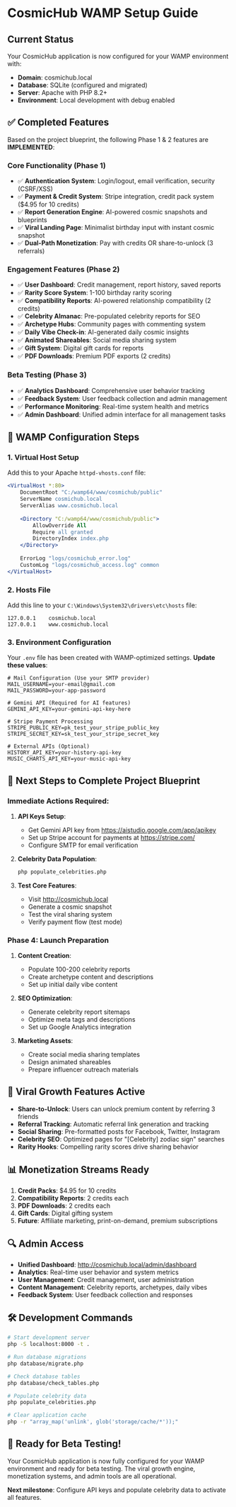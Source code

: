 # CosmicHub WAMP Setup Guide

## Current Status

Your CosmicHub application is now configured for your WAMP environment with:
- **Domain**: cosmichub.local
- **Database**: SQLite (configured and migrated)
- **Server**: Apache with PHP 8.2+
- **Environment**: Local development with debug enabled

## ✅ Completed Features

Based on the project blueprint, the following Phase 1 & 2 features are **IMPLEMENTED**:

### Core Functionality (Phase 1)
- ✅ **Authentication System**: Login/logout, email verification, security (CSRF/XSS)
- ✅ **Payment & Credit System**: Stripe integration, credit pack system ($4.95 for 10 credits)
- ✅ **Report Generation Engine**: AI-powered cosmic snapshots and blueprints
- ✅ **Viral Landing Page**: Minimalist birthday input with instant cosmic snapshot
- ✅ **Dual-Path Monetization**: Pay with credits OR share-to-unlock (3 referrals)

### Engagement Features (Phase 2)
- ✅ **User Dashboard**: Credit management, report history, saved reports
- ✅ **Rarity Score System**: 1-100 birthday rarity scoring
- ✅ **Compatibility Reports**: AI-powered relationship compatibility (2 credits)
- ✅ **Celebrity Almanac**: Pre-populated celebrity reports for SEO
- ✅ **Archetype Hubs**: Community pages with commenting system
- ✅ **Daily Vibe Check-in**: AI-generated daily cosmic insights
- ✅ **Animated Shareables**: Social media sharing system
- ✅ **Gift System**: Digital gift cards for reports
- ✅ **PDF Downloads**: Premium PDF exports (2 credits)

### Beta Testing (Phase 3)
- ✅ **Analytics Dashboard**: Comprehensive user behavior tracking
- ✅ **Feedback System**: User feedback collection and admin management
- ✅ **Performance Monitoring**: Real-time system health and metrics
- ✅ **Admin Dashboard**: Unified admin interface for all management tasks

## 🔧 WAMP Configuration Steps

### 1. Virtual Host Setup

Add this to your Apache `httpd-vhosts.conf` file:

```apache
<VirtualHost *:80>
    DocumentRoot "C:/wamp64/www/cosmichub/public"
    ServerName cosmichub.local
    ServerAlias www.cosmichub.local
    
    <Directory "C:/wamp64/www/cosmichub/public">
        AllowOverride All
        Require all granted
        DirectoryIndex index.php
    </Directory>
    
    ErrorLog "logs/cosmichub_error.log"
    CustomLog "logs/cosmichub_access.log" common
</VirtualHost>
```

### 2. Hosts File

Add this line to your `C:\Windows\System32\drivers\etc\hosts` file:

```
127.0.0.1    cosmichub.local
127.0.0.1    www.cosmichub.local
```

### 3. Environment Configuration

Your `.env` file has been created with WAMP-optimized settings. **Update these values**:

```env
# Mail Configuration (Use your SMTP provider)
MAIL_USERNAME=your-email@gmail.com
MAIL_PASSWORD=your-app-password

# Gemini API (Required for AI features)
GEMINI_API_KEY=your-gemini-api-key-here

# Stripe Payment Processing
STRIPE_PUBLIC_KEY=pk_test_your_stripe_public_key
STRIPE_SECRET_KEY=sk_test_your_stripe_secret_key

# External APIs (Optional)
HISTORY_API_KEY=your-history-api-key
MUSIC_CHARTS_API_KEY=your-music-api-key
```

## 🚀 Next Steps to Complete Project Blueprint

### Immediate Actions Required:

1. **API Keys Setup**:
   - Get Gemini API key from https://aistudio.google.com/app/apikey
   - Set up Stripe account for payments at https://stripe.com/
   - Configure SMTP for email verification

2. **Celebrity Data Population**:
   ```bash
   php populate_celebrities.php
   ```

3. **Test Core Features**:
   - Visit http://cosmichub.local
   - Generate a cosmic snapshot
   - Test the viral sharing system
   - Verify payment flow (test mode)

### Phase 4: Launch Preparation

1. **Content Creation**:
   - Populate 100-200 celebrity reports
   - Create archetype content and descriptions
   - Set up initial daily vibe content

2. **SEO Optimization**:
   - Generate celebrity report sitemaps
   - Optimize meta tags and descriptions
   - Set up Google Analytics integration

3. **Marketing Assets**:
   - Create social media sharing templates
   - Design animated shareables
   - Prepare influencer outreach materials

## 🎯 Viral Growth Features Active

- **Share-to-Unlock**: Users can unlock premium content by referring 3 friends
- **Referral Tracking**: Automatic referral link generation and tracking
- **Social Sharing**: Pre-formatted posts for Facebook, Twitter, Instagram
- **Celebrity SEO**: Optimized pages for "[Celebrity] zodiac sign" searches
- **Rarity Hooks**: Compelling rarity scores drive sharing behavior

## 📊 Monetization Streams Ready

1. **Credit Packs**: $4.95 for 10 credits
2. **Compatibility Reports**: 2 credits each
3. **PDF Downloads**: 2 credits each
4. **Gift Cards**: Digital gifting system
5. **Future**: Affiliate marketing, print-on-demand, premium subscriptions

## 🔍 Admin Access

- **Unified Dashboard**: http://cosmichub.local/admin/dashboard
- **Analytics**: Real-time user behavior and system metrics
- **User Management**: Credit management, user administration
- **Content Management**: Celebrity reports, archetypes, daily vibes
- **Feedback System**: User feedback collection and responses

## 🛠️ Development Commands

```bash
# Start development server
php -S localhost:8000 -t .

# Run database migrations
php database/migrate.php

# Check database tables
php database/check_tables.php

# Populate celebrity data
php populate_celebrities.php

# Clear application cache
php -r "array_map('unlink', glob('storage/cache/*'));"
```

## 🎉 Ready for Beta Testing!

Your CosmicHub application is now fully configured for your WAMP environment and ready for beta testing. The viral growth engine, monetization systems, and admin tools are all operational.

**Next milestone**: Configure API keys and populate celebrity data to activate all features.